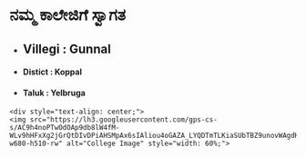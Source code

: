 <!DOCTYPE html>
<html lang="en">
<head>
    <meta charset="UTF-8">
    <meta name="viewport" content="width=device-width, initial-scale=1.0">
    <title>HOME PAGE</title>
</head>
<body>
    <h1>ನಮ್ಮ ಕಾಲೇಜಿಗೆ ಸ್ವಾಗತ</h1>
    <ul><li><h2>Villegi : Gunnal</h2>
    </li><li><h4>Distict  : Koppal</h4></li><li><h4>Taluk : Yelbruga</h4></li></ul>

    <div style="text-align: center;">
    <img src="https://lh3.googleusercontent.com/gps-cs-s/AC9h4noPTwOdOAp9db8lW4fM-WLv9hHFxXg2jGrQtDIvDPiAHSMpAx6sIAliou4oGAZA_LYQDTmTLKiaSUbTBZ9unovWAgdK_Pc3Z6dvutBAVs5y_H625vhxiHDwR6XlhbEvJCCi_mGs=s680-w680-h510-rw" alt="College Image" style="width: 60%;">
  </div>
